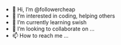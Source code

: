 - 👋 Hi, I’m @followercheap
- 👀 I’m interested in coding, helping others
- 🌱 I’m currently learning swish
- 💞️ I’m looking to collaborate on ...
- 📫 How to reach me ...

<!---
followercheap/followercheap is a ✨ special ✨ repository because its `README.md` (this file) appears on your GitHub profile.
You can click the Preview link to take a look at your changes.
--->
